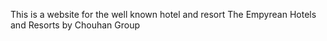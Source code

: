 This is a website for the well known hotel and resort The Empyrean Hotels and Resorts by Chouhan Group